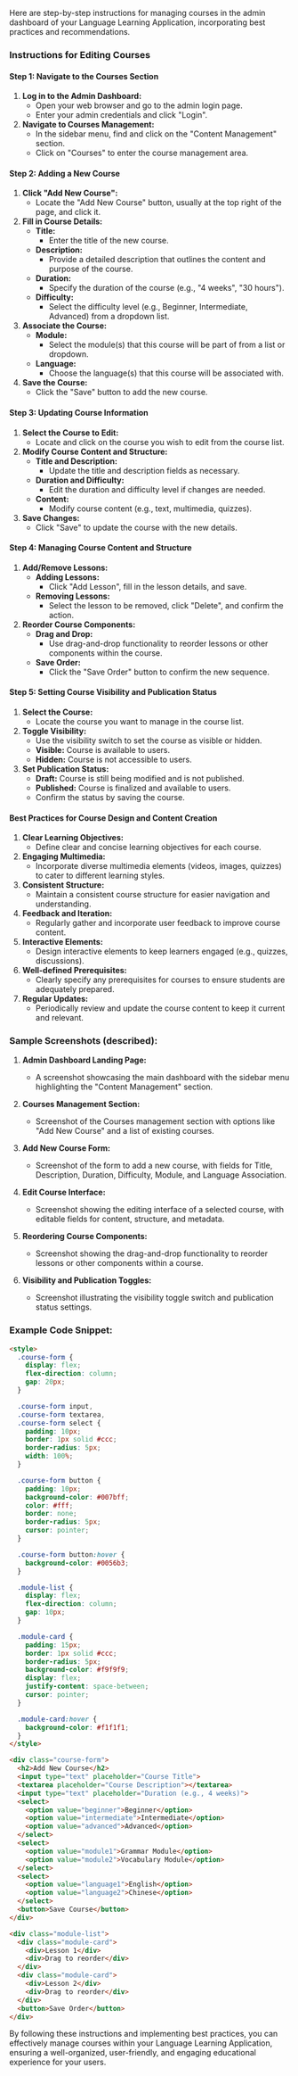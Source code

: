Here are step-by-step instructions for managing courses in the admin dashboard of your Language Learning Application, incorporating best practices and recommendations.

### Instructions for Editing Courses

#### Step 1: Navigate to the Courses Section
1. **Log in to the Admin Dashboard:**
    - Open your web browser and go to the admin login page.
    - Enter your admin credentials and click "Login".
2. **Navigate to Courses Management:**
    - In the sidebar menu, find and click on the "Content Management" section.
    - Click on "Courses" to enter the course management area.

#### Step 2: Adding a New Course
1. **Click "Add New Course":**
    - Locate the "Add New Course" button, usually at the top right of the page, and click it.
2. **Fill in Course Details:**
    - **Title:**
        - Enter the title of the new course.
    - **Description:**
        - Provide a detailed description that outlines the content and purpose of the course.
    - **Duration:**
        - Specify the duration of the course (e.g., "4 weeks", "30 hours").
    - **Difficulty:**
        - Select the difficulty level (e.g., Beginner, Intermediate, Advanced) from a dropdown list.
3. **Associate the Course:**
    - **Module:**
        - Select the module(s) that this course will be part of from a list or dropdown.
    - **Language:**
        - Choose the language(s) that this course will be associated with.
4. **Save the Course:**
    - Click the "Save" button to add the new course.

#### Step 3: Updating Course Information
1. **Select the Course to Edit:**
    - Locate and click on the course you wish to edit from the course list.
2. **Modify Course Content and Structure:**
    - **Title and Description:**
        - Update the title and description fields as necessary.
    - **Duration and Difficulty:**
        - Edit the duration and difficulty level if changes are needed.
    - **Content:**
        - Modify course content (e.g., text, multimedia, quizzes).
3. **Save Changes:**
    - Click "Save" to update the course with the new details.

#### Step 4: Managing Course Content and Structure
1. **Add/Remove Lessons:**
    - **Adding Lessons:**
        - Click "Add Lesson", fill in the lesson details, and save.
    - **Removing Lessons:**
        - Select the lesson to be removed, click "Delete", and confirm the action.
2. **Reorder Course Components:**
    - **Drag and Drop:**
        - Use drag-and-drop functionality to reorder lessons or other components within the course.
    - **Save Order:**
        - Click the "Save Order" button to confirm the new sequence.

#### Step 5: Setting Course Visibility and Publication Status
1. **Select the Course:**
    - Locate the course you want to manage in the course list.
2. **Toggle Visibility:**
    - Use the visibility switch to set the course as visible or hidden.
    - **Visible:** Course is available to users.
    - **Hidden:** Course is not accessible to users.
3. **Set Publication Status:**
    - **Draft:** Course is still being modified and is not published.
    - **Published:** Course is finalized and available to users.
    - Confirm the status by saving the course.

#### Best Practices for Course Design and Content Creation

1. **Clear Learning Objectives:**
    - Define clear and concise learning objectives for each course.
2. **Engaging Multimedia:**
    - Incorporate diverse multimedia elements (videos, images, quizzes) to cater to different learning styles.
3. **Consistent Structure:**
    - Maintain a consistent course structure for easier navigation and understanding.
4. **Feedback and Iteration:**
    - Regularly gather and incorporate user feedback to improve course content.
5. **Interactive Elements:**
    - Design interactive elements to keep learners engaged (e.g., quizzes, discussions).
6. **Well-defined Prerequisites:**
    - Clearly specify any prerequisites for courses to ensure students are adequately prepared.
7. **Regular Updates:**
    - Periodically review and update the course content to keep it current and relevant.

### Sample Screenshots (described):

1. **Admin Dashboard Landing Page:**
    - A screenshot showcasing the main dashboard with the sidebar menu highlighting the "Content Management" section.

2. **Courses Management Section:**
    - Screenshot of the Courses management section with options like "Add New Course" and a list of existing courses.

3. **Add New Course Form:**
    - Screenshot of the form to add a new course, with fields for Title, Description, Duration, Difficulty, Module, and Language Association.

4. **Edit Course Interface:**
    - Screenshot showing the editing interface of a selected course, with editable fields for content, structure, and metadata.

5. **Reordering Course Components:**
    - Screenshot showing the drag-and-drop functionality to reorder lessons or other components within a course.

6. **Visibility and Publication Toggles:**
    - Screenshot illustrating the visibility toggle switch and publication status settings.

### Example Code Snippet:
```html
<style>
  .course-form {
    display: flex;
    flex-direction: column;
    gap: 20px;
  }

  .course-form input,
  .course-form textarea,
  .course-form select {
    padding: 10px;
    border: 1px solid #ccc;
    border-radius: 5px;
    width: 100%;
  }

  .course-form button {
    padding: 10px;
    background-color: #007bff;
    color: #fff;
    border: none;
    border-radius: 5px;
    cursor: pointer;
  }

  .course-form button:hover {
    background-color: #0056b3;
  }

  .module-list {
    display: flex;
    flex-direction: column;
    gap: 10px;
  }

  .module-card {
    padding: 15px;
    border: 1px solid #ccc;
    border-radius: 5px;
    background-color: #f9f9f9;
    display: flex;
    justify-content: space-between;
    cursor: pointer;
  }

  .module-card:hover {
    background-color: #f1f1f1;
  }
</style>

<div class="course-form">
  <h2>Add New Course</h2>
  <input type="text" placeholder="Course Title">
  <textarea placeholder="Course Description"></textarea>
  <input type="text" placeholder="Duration (e.g., 4 weeks)">
  <select>
    <option value="beginner">Beginner</option>
    <option value="intermediate">Intermediate</option>
    <option value="advanced">Advanced</option>
  </select>
  <select>
    <option value="module1">Grammar Module</option>
    <option value="module2">Vocabulary Module</option>
  </select>
  <select>
    <option value="language1">English</option>
    <option value="language2">Chinese</option>
  </select>
  <button>Save Course</button>
</div>

<div class="module-list">
  <div class="module-card">
    <div>Lesson 1</div>
    <div>Drag to reorder</div>
  </div>
  <div class="module-card">
    <div>Lesson 2</div>
    <div>Drag to reorder</div>
  </div>
  <button>Save Order</button>
</div>
```

By following these instructions and implementing best practices, you can effectively manage courses within your Language Learning Application, ensuring a well-organized, user-friendly, and engaging educational experience for your users.